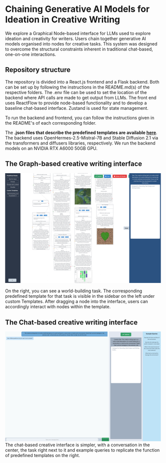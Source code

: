 # Chaining Generative AI Models for Ideation in Creative Writing
We explore a Graphical Node-based interface for LLMs used to explore ideation and creativity for writers.
Users chain together generative AI models organised into nodes for creative tasks. This system was designed to overcome the structural constraints inherent in traditional chat-based, one-on-one interactions.

## Repository structure
The repository is divided into a React.js frontend and a Flask backend. Both can be set up by following the instructions in the README.md(s) of the respective folders. The .env file can be used to set the location of the backend where API calls are made to get output from LLMs. The front end uses ReactFlow to provide node-based functionality and to develop a baseline chat-based interface. Zustand is used for state management. 

To run the backend and frontend, you can follow the instructions given in the README's of each corresponding folder.

The **.json files that describe the predefined templates are available [here](./backend/PredefinedTemplates)**.
The backend uses OpenHermes-2.5-Mistral-7B and Stable Diffusion 2.1 via the transformers and diffusers libraries, respectively. We run the backend models on an NVIDIA RTX A6000 50GB GPU.

## The Graph-based creative writing interface
![Graph-based UI with a preloaded template for a wordbuilding task](./images/UI_for_graph_based_creative_writing_task.png)

On the right, you can see a world-building task. The corresponding predefined template for that task is visible in the sidebar on the left under custom Templates. After dragging a node into the interface, users can accordingly interact with nodes within the template.

## The Chat-based creative writing interface
![Chat-based UI](./images/UI_for_chat_based_creative_writing_task.png)
The chat-based creative interface is simpler, with a conversation in the center, the task right next to it and example queries to replicate the function of predefined templates on the right. 
